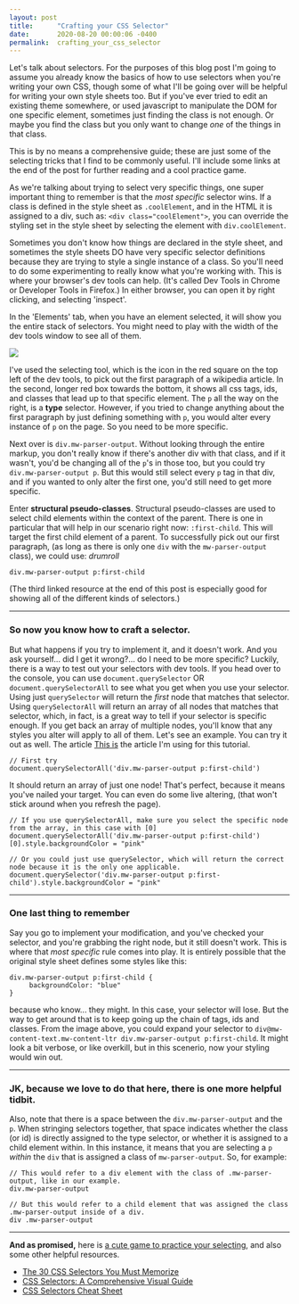 ```yaml
---
layout: post
title:      "Crafting your CSS Selector"
date:       2020-08-20 00:00:06 -0400
permalink:  crafting_your_css_selector
---
```



Let's talk about selectors. For the purposes of this blog post I'm going to assume you already know the basics of how to use selectors when you're writing your own CSS, though some of what I'll be going over will be helpful for writing your own style sheets too. But if you've ever tried to edit an existing theme somewhere, or used javascript to manipulate the DOM for one specific element, sometimes just finding the class is not enough. Or maybe you find the class but you only want to change *one* of the things in that class. 

This is by no means a comprehensive guide; these are just some of the selecting tricks that I find to be commonly useful. I'll include some links at the end of the post for further reading and a cool practice game.

As we're talking about trying to select very specific things, one super important thing to remember is that the *most specific* selector wins. If a class is defined in the style sheet as `.coolElement`, and in the HTML it is assigned to a div, such as: `<div class="coolElement">`, you can override the styling set in the style sheet by selecting the element with `div.coolElement`.

Sometimes you don't know how things are declared in the style sheet, and sometimes the style sheets DO have very specific selector definitions because they are trying to style a single instance of a class. So you'll need to do some experimenting to really know what you're working with. This is where your browser's dev tools can help. (It's called Dev Tools in Chrome or Developer Tools in Firefox.) In either browser, you can open it by right clicking, and selecting 'inspect'.

In the 'Elements' tab, when you have an element selected, it will show you the entire stack of selectors. You might need to play with the width of the dev tools window to see all of them.

![](https://i.ibb.co/54QxvN0/css-selector-line.jpg)

I've used the selecting tool, which is the icon in the red square on the top left of the dev tools, to pick out the first paragraph of a wikipedia article. In the second, longer red box towards the bottom, it shows all css tags, ids, and classes that lead up to that specific element. The `p` all the way on the right, is a **type** selector. However, if you tried to change anything about the first paragraph by just defining something with `p`, you would alter every instance of `p` on the page. So you need to be more specific.

Next over is `div.mw-parser-output`. Without looking through the entire markup, you don't really know if there's another div with that class, and if it wasn't, you'd be changing all of the `p`'s in those too, but you could try `div.mw-parser-output p`. But this would still select every `p` tag in that div, and if you wanted to only alter the first one, you'd still need to get more specific. 

Enter **structural pseudo-classes**. Structural pseudo-classes are used to select child elements within the context of the parent. There is one in particular that will help in our scenario right now: `:first-child`. This will target the first child element of a parent. To successfully pick out our first paragraph, (as long as there is only one `div` with the `mw-parser-output` class), we could use: *drumroll* 

```
div.mw-parser-output p:first-child
```

(The third linked resource at the end of this post is especially good for showing all of the different kinds of selectors.) 

---

### So now you know how to craft a selector. 
But what happens if you try to implement it, and it doesn't work. And you ask yourself... did I get it wrong?... do I need to be more specific? Luckily, there is a way to test out your selectors with dev tools. If you head over to the console, you can use `document.querySelector` OR `document.querySelectorAll` to see what you get when you use your selector. Using just `querySelector` will return the *first* node that matches that selector. Using `querySelectorAll` will return an array of all nodes that matches that selector, which, in fact, is a great way to tell if your selector is specific enough. If you get back an array of multiple nodes, you'll know that any styles you alter will apply to all of them. Let's see an example. You can try it out as well. The article [This is](https://en.wikipedia.org/wiki/Bucket-brigade_device) the article I'm using for this tutorial. 

```
// First try
document.querySelectorAll('div.mw-parser-output p:first-child')
```

It should return an array of just one node! That's perfect, because it means you've nailed your target. You can even do some live altering, (that won't stick around when you refresh the page).

```
// If you use querySelectorAll, make sure you select the specific node from the array, in this case with [0]
document.querySelectorAll('div.mw-parser-output p:first-child')[0].style.backgroundColor = "pink"

// Or you could just use querySelector, which will return the correct node because it is the only one applicable.
document.querySelector('div.mw-parser-output p:first-child').style.backgroundColor = "pink"
```

---

### One last thing to remember
Say you go to implement your modification, and you've checked your selector, and you're grabbing the right node, but it still doesn't work. This is where that *most specific* rule comes into play. It is entirely possible that the original style sheet defines some styles like this:

```
div.mw-parser-output p:first-child {
     backgroundColor: "blue"
}
```

because who know... they might. In this case, your selector will lose. But the way to get around that is to keep going up the chain of tags, ids and classes. From the image above, you could expand your selector to `div@mw-content-text.mw-content-ltr div.mw-parser-output p:first-child`. It might look a bit verbose, or like overkill, but in this scenerio, now your styling would win out.

---

### JK, because we love to do that here, there is one more helpful tidbit.
Also, note that there is a space between the `div.mw-parser-output` and the `p`. When stringing selectors together, that space indicates whether the class (or id) is directly assigned to the type selector, or whether it is assigned to a child element within. In this instance, it means that you are selecting a `p` *within* the `div` that is assigned a class of `mw-parser-output`. So, for example:

```
// This would refer to a div element with the class of .mw-parser-output, like in our example.
div.mw-parser-output

// But this would refer to a child element that was assigned the class .mw-parser-output inside of a div.
div .mw-parser-output
```

---

**And as promised,** here is [a cute game to practice your selecting](https://flukeout.github.io/), and also some other helpful resources.
- [The 30 CSS Selectors You Must Memorize](https://code.tutsplus.com/tutorials/the-30-css-selectors-you-must-memorize--net-16048)
- [CSS Selectors: A Comprehensive Visual Guide](https://dottedsquirrel.com/css/css-selectors/)
- [CSS Selectors Cheat Sheet](https://www.web4college.com/questions/css-selectors-cheat-sheet.php)
